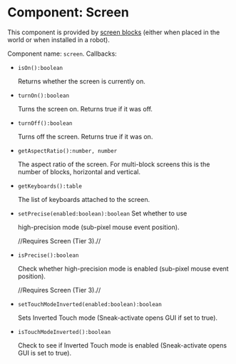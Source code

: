 # Component: Screen

This component is provided by [screen blocks](/block/screen) (either
when placed in the world or when installed in a robot).

Component name: `screen`. Callbacks:

- `isOn():boolean`

    Returns whether the screen is currently on.

- `turnOn():boolean`

    Turns the screen on. Returns true if it was off.

- `turnOff():boolean`

    Turns off the screen. Returns true if it was on.

- `getAspectRatio():number, number`

    The aspect ratio of the screen. For multi-block screens this is the
    number of blocks, horizontal and vertical.

- `getKeyboards():table`

    The list of keyboards attached to the screen.

- `setPrecise(enabled:boolean):boolean` Set whether to use

    high-precision mode (sub-pixel mouse event position).

    //Requires Screen (Tier 3).//

- `isPrecise():boolean`

    Check whether high-precision mode is enabled (sub-pixel mouse event
    position).
    
    //Requires Screen (Tier 3).//

- `setTouchModeInverted(enabled:boolean):boolean`

    Sets Inverted Touch mode (Sneak-activate opens GUI if set to true).

- `isTouchModeInverted():boolean`

    Check to see if Inverted Touch mode is enabled (Sneak-activate opens
    GUI is set to true).
